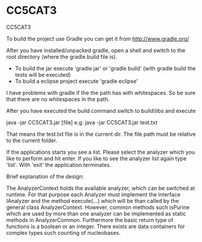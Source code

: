 CC5CAT3
=======

CC5CAT3

To build the project use Gradle you can get it from http://www.gradle.org/

After you have installed/unpacked gradle, open a shell and switch to the root directory (where the gradle.build file is).
- To build the jar execute 'gradle jar' or 'gradle build' (with gradle build the tests will be executed)
- To build a eclipse project execute 'gradle eclipse'

I have problems with gradle if the the path has with whitespaces. So be sure that there are no whitespaces in the path.

After you have executed the build command switch to build\libs and execute 

java -jar CC5CAT3.jar [file]
e.g. java -jar CC5CAT3.jar test.txt

That means the test.txt file is in the current dir. The file path must be relative to the current folder.

If the applications starts you see a list. Please select the analyzer which you like to perform and hit enter. If you like to see the analyzer list again type 'list'.
With 'exit' the application terminates.

Brief explanation of the design:

The AnalyzerContext holds the available analyzer, which can be switched at runtime. For that purpose each Analyzer must implement the interface IAnalyzer and the method execute(...) which will be than called by the general class AnalyzerContext.
However, common methods such isPurine which are used by more than one analyzer can be implemented as static methods in AnalyzerCommon. Furthermore the basic return type of functions is a boolean or an integer. There exists are data containers for complex types such counting of nucleobases.